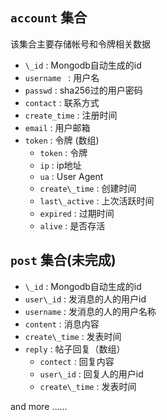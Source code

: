 ## `account` 集合
该集合主要存储帐号和令牌相关数据

* `\_id` : Mongodb自动生成的id
* `username ` : 用户名
* `passwd` : sha256过的用户密码
* `contact` : 联系方式
* `create_time` : 注册时间
* `email` : 用户邮箱
* `token` : 令牌 (数组)
  *  `token` : 令牌
  *  `ip` : ip地址
  *  `ua` : User Agent
  *  `create\_time` : 创建时间
  *  `last\_active` : 上次活跃时间
  *  `expired` : 过期时间 
  *  `alive` : 是否存活

## `post` 集合(未完成)
* `\_id` : Mongodb自动生成的id
* `user\_id` : 发消息的人的用户id
* `username` : 发消息的人的用户名称
* `content` : 消息内容
* `create\_time` : 发表时间
* `reply` : 帖子回复（数组）
  *  `contect` : 回复内容
  *  `user\_id` : 回复人的用户id
  *  `create\_time` : 发表时间


and more ……